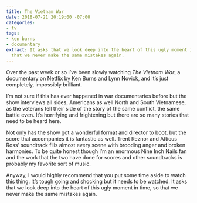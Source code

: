 ```yaml
---
title: The Vietnam War
date: 2018-07-21 20:19:00 -07:00
categories:
- tv
tags:
- ken burns
- documentary
extract: It asks that we look deep into the heart of this ugly moment in time, so
  that we never make the same mistakes again.
---
```


Over the past week or so I’ve been slowly watching _The Vietnam War_, a documentary on Netflix by Ken Burns and Lynn Novick, and it’s just completely, impossibly brilliant.

I’m not sure if this has ever happened in war documentaries before but the show interviews all sides, Americans as well North and South Vietnamese, as the veterans tell their side of the story of the same conflict, the same battle even. It’s horrifying and frightening but there are so many stories that need to be heard here.

Not only has the show got a wonderful format and director to boot, but the score that accompanies it is fantastic as well. Trent Reznor and Atticus Ross’ soundtrack fills almost every scene with brooding anger and broken harmonies. To be quite honest though I’m an enormous Nine Inch Nails fan and the work that the two have done for scores and other soundtracks is probably my favorite sort of music. 

Anyway, I would highly recommend that you put some time aside to watch this thing. It’s tough going and shocking but it needs to be watched. It asks that we look deep into the heart of this ugly moment in time, so that we never make the same mistakes again.
